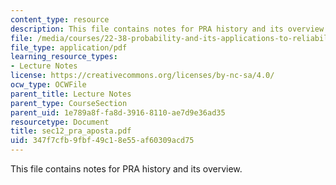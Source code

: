 ```yaml
---
content_type: resource
description: This file contains notes for PRA history and its overview.
file: /media/courses/22-38-probability-and-its-applications-to-reliability-quality-control-and-risk-assessment-fall-2005/347f7cfb9fbf49c18e55af60309acd75_sec12_pra_aposta.pdf
file_type: application/pdf
learning_resource_types:
- Lecture Notes
license: https://creativecommons.org/licenses/by-nc-sa/4.0/
ocw_type: OCWFile
parent_title: Lecture Notes
parent_type: CourseSection
parent_uid: 1e789a8f-fa8d-3916-8110-ae7d9e36ad35
resourcetype: Document
title: sec12_pra_aposta.pdf
uid: 347f7cfb-9fbf-49c1-8e55-af60309acd75
---
```

This file contains notes for PRA history and its overview.